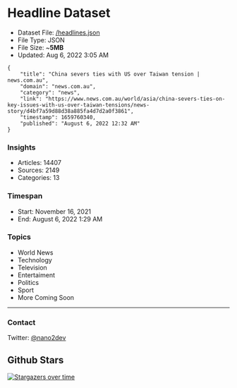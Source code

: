 # Headline Dataset

- Dataset File: [/headlines.json](https://raw.githubusercontent.com/fwd/news/master/headlines.json) 
- File Type: JSON
- File Size: ~**5MB**
- Updated: Aug 6, 2022 3:05 AM

```
{
    "title": "China severs ties with US over Taiwan tension | news.com.au",
    "domain": "news.com.au",
    "category": "news",
    "link": "https://www.news.com.au/world/asia/china-severs-ties-on-key-issues-with-us-over-taiwan-tensions/news-story/d4bf7a59d88d38a885fa4d7d2a0f3861",
    "timestamp": 1659760340,
    "published": "August 6, 2022 12:32 AM"
}
```

### Insights

- Articles: 14407
- Sources: 2149
- Categories: 13

### Timespan

- Start: November 16, 2021
- End: August 6, 2022 1:29 AM

### Topics

- World News
- Technology
- Television
- Entertaiment
- Politics
- Sport
- More Coming Soon

---

### Contact 

Twitter: [@nano2dev](https://twitter.com/nano2dev)

## Github Stars

[![Stargazers over time](https://starchart.cc/fwd/news.svg)](https://starchart.cc/fwd/news)
	